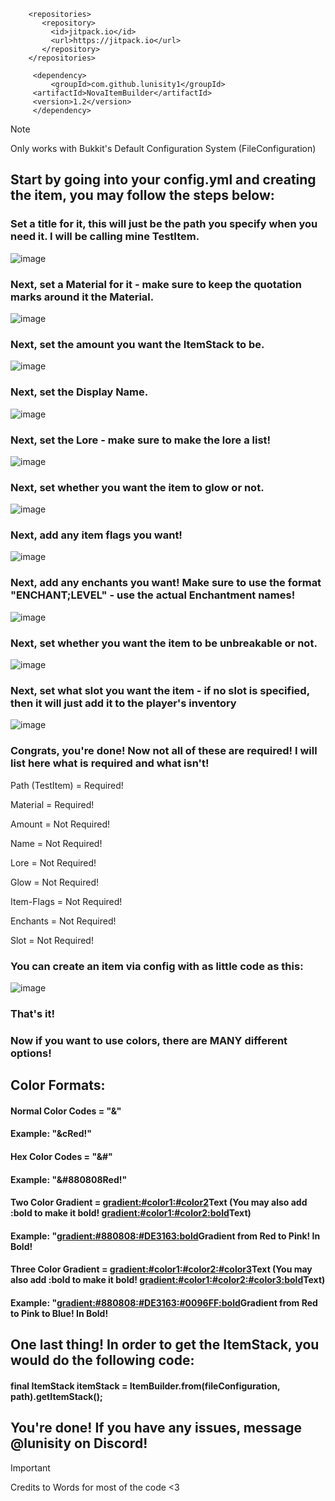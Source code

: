 ```
    <repositories>
       <repository>
         <id>jitpack.io</id>
         <url>https://jitpack.io</url>
       </repository>
    </repositories>
```

```
     <dependency>
         <groupId>com.github.lunisity1</groupId>
	 <artifactId>NovaItemBuilder</artifactId>
	 <version>1.2</version>
     </dependency>
```





> [!NOTE]
> Only works with Bukkit's Default Configuration System (FileConfiguration)







## Start by going into your config.yml and creating the item, you may follow the steps below:






### Set a title for it, this will just be the path you specify when you need it. I will be calling mine TestItem.

![image](https://github.com/user-attachments/assets/ddb07d58-1581-4b08-8e5d-f452acb7d2b7)


### Next, set a Material for it - make sure to keep the quotation marks around it the Material.

![image](https://github.com/user-attachments/assets/1900df40-e121-4a57-8b6e-04cc9d9f0c8e)


### Next, set the amount you want the ItemStack to be.

![image](https://github.com/user-attachments/assets/6864defa-17ab-44ba-a565-21d5df26207e)


### Next, set the Display Name.

![image](https://github.com/user-attachments/assets/41e609c3-4a7a-4d03-bf4e-e0bc1f6a12cd)


### Next, set the Lore - make sure to make the lore a list!

![image](https://github.com/user-attachments/assets/e0c723cd-a5a0-4a95-a957-800321bdb4c8)


### Next, set whether you want the item to glow or not.

![image](https://github.com/user-attachments/assets/75ad39b6-1751-4cee-af1d-925ed0a10243)


### Next, add any item flags you want!

![image](https://github.com/user-attachments/assets/1363a9f4-6efb-4180-a173-6e7ebdb486c5)


### Next, add any enchants you want! Make sure to use the format "ENCHANT;LEVEL" - use the actual Enchantment names!

![image](https://github.com/user-attachments/assets/036e7882-cbd0-4fd4-beca-dce03dea4d6c)


### Next, set whether you want the item to be unbreakable or not.

![image](https://github.com/user-attachments/assets/f47d5292-a960-4ddb-ab7c-350d1a59b76e)


### Next, set what slot you want the item - if no slot is specified, then it will just add it to the player's inventory

![image](https://github.com/user-attachments/assets/7d8071f6-2567-49c5-b5ae-632d8a13d62e)




  
  
  
  ### Congrats, you're done! Now not all of these are required! I will list here what is required and what isn't!

  Path (TestItem) = Required!
  
  Material = Required!
  
  Amount = Not Required!
  
  Name = Not Required!
  
  Lore = Not Required!
  
  Glow = Not Required!
  
  Item-Flags = Not Required!
  
  Enchants = Not Required!
  
  Slot = Not Required!


  ### You can create an item via config with as little code as this:

  ![image](https://github.com/user-attachments/assets/d6ad65ea-35c7-4c04-9330-eb079c3e8602)

  ### That's it!


  ### Now if you want to use colors, there are MANY different options!

  ## Color Formats:

  #### Normal Color Codes = "&"
  
  #### Example: "&cRed!"
  
  #### Hex Color Codes = "&#"
  
  #### Example: "&#880808Red!"
  
  #### Two Color Gradient = <gradient:#color1:#color2>Text</gradient> (You may also add :bold to make it bold! <gradient:#color1:#color2:bold>Text</gradient>)
  
  #### Example: "<gradient:#880808:#DE3163:bold>Gradient from Red to Pink! In Bold!</gradient>
  
  #### Three Color Gradient = <gradient:#color1:#color2:#color3>Text</gradient> (You may also add :bold to make it bold! <gradient:#color1:#color2:#color3:bold>Text</gradient>)
  
  #### Example: "<gradient:#880808:#DE3163:#0096FF:bold>Gradient from Red to Pink to Blue! In Bold!</gradient>




  ## One last thing! In order to get the ItemStack, you would do the following code:


  #### final ItemStack itemStack = ItemBuilder.from(fileConfiguration, path).getItemStack();

  ## You're done! If you have any issues, message @lunisity on Discord!
  



> [!IMPORTANT]
> Credits to Words for most of the code <3
